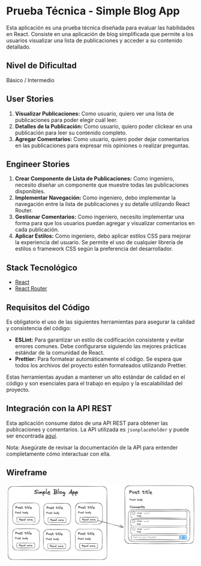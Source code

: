 # Prueba Técnica - Simple Blog App

Esta aplicación es una prueba técnica diseñada para evaluar las habilidades en React. Consiste en una aplicación de blog simplificada que permite a los usuarios visualizar una lista de publicaciones y acceder a su contenido detallado.

## Nivel de Dificultad

Básico / Intermedio

## User Stories

1. **Visualizar Publicaciones:** Como usuario, quiero ver una lista de publicaciones para poder elegir cuál leer.
2. **Detalles de la Publicación:** Como usuario, quiero poder clickear en una publicación para leer su contenido completo.
3. **Agregar Comentarios:** Como usuario, quiero poder dejar comentarios en las publicaciones para expresar mis opiniones o realizar preguntas.

## Engineer Stories

1. **Crear Componente de Lista de Publicaciones:** Como ingeniero, necesito diseñar un componente que muestre todas las publicaciones disponibles.
2. **Implementar Navegación:** Como ingeniero, debo implementar la navegación entre la lista de publicaciones y su detalle utilizando React Router.
3. **Gestionar Comentarios:** Como ingeniero, necesito implementar una forma para que los usuarios puedan agregar y visualizar comentarios en cada publicación.
4. **Aplicar Estilos:** Como ingeniero, debo aplicar estilos CSS para mejorar la experiencia del usuario. Se permite el uso de cualquier librería de estilos o framework CSS según la preferencia del desarrollador.

## Stack Tecnológico

- [React](https://reactjs.org/)
- [React Router](https://reactrouter.com/)

## Requisitos del Código

Es obligatorio el uso de las siguientes herramientas para asegurar la calidad y consistencia del código:

- **ESLint:** Para garantizar un estilo de codificación consistente y evitar errores comunes. Debe configurarse siguiendo las mejores prácticas estándar de la comunidad de React.
- **Prettier:** Para formatear automáticamente el código. Se espera que todos los archivos del proyecto estén formateados utilizando Prettier.

Estas herramientas ayudan a mantener un alto estándar de calidad en el código y son esenciales para el trabajo en equipo y la escalabilidad del proyecto.

## Integración con la API REST

Esta aplicación consume datos de una API REST para obtener las publicaciones y comentarios. La API utilizada es `jsonplaceholder` y puede ser encontrada [aquí](https://jsonplaceholder.typicode.com/).

Nota: Asegúrate de revisar la documentación de la API para entender completamente cómo interactuar con ella.

## Wireframe

![Wireframe](image.png)
